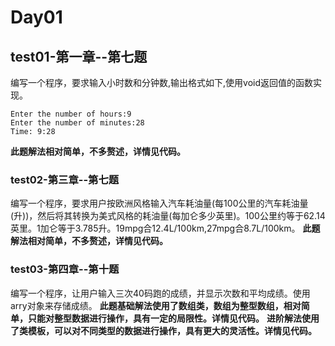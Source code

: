 # Day01
## test01-第一章--第七题
编写一个程序，要求输入小时数和分钟数,输出格式如下,使用void返回值的函数实现。
```
Enter the number of hours:9
Enter the number of minutes:28
Time: 9:28
```
**此题解法相对简单，不多赘述，详情见代码。**

### test02-第三章--第七题
编写一个程序，要求用户按欧洲风格输入汽车耗油量(每100公里的汽车耗油量(升))，然后将其转换为美式风格的耗油量(每加仑多少英里)。100公里约等于62.14英里。1加仑等于3.785升。19mpg合12.4L/100km,27mpg合8.7L/100km。
**此题解法相对简单，不多赘述，详情见代码。**

### test03-第四章--第十题
编写一个程序，让用户输入三次40码跑的成绩，并显示次数和平均成绩。使用arry对象来存储成绩。
**此题基础解法使用了数组类，数组为整型数组，相对简单，只能对整型数据进行操作，具有一定的局限性。详情见代码。**
**进阶解法使用了类模板，可以对不同类型的数据进行操作，具有更大的灵活性。详情见代码。**
